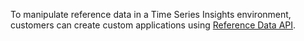 To manipulate reference data in a Time Series Insights environment, customers can create custom applications using [Reference Data API](time-series-insights-reference-reference-data-api.md).
